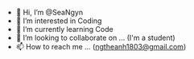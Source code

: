 - 👋 Hi, I’m @SeaNgyn
- 👀 I’m interested in Coding
- 🌱 I’m currently learning Code
- 💞️ I’m looking to collaborate on ... (I'm a student)
- 📫 How to reach me ... (ngtheanh1803@gmail.com)

<!---
SeaNgyn/SeaNgyn is a ✨ special ✨ repository because its `README.md` (this file) appears on your GitHub profile.
You can click the Preview link to take a look at your changes.
--->
